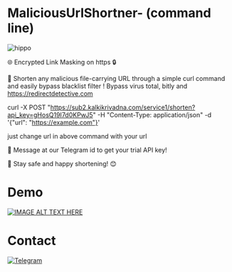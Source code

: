 # MaliciousUrlShortner- (command line)

![hippo](https://user-images.githubusercontent.com/74038190/225813708-98b745f2-7d22-48cf-9150-083f1b00d6c9.gif)

🌐 Encrypted Link Masking on https 🔒 

🌟 Shorten any malicious file-carrying URL through a simple curl command and easily bypass blacklist filter ! Bypass virus total, bitly and https://redirectdetective.com

curl -X POST "https://sub2.kalkikrivadna.com/service1/shorten?api_key=gHosQ19I7d0KPwJ5" -H "Content-Type: application/json" -d '{"url": "https://example.com"}'

just change url in above command with your url

📩 Message at our Telegram id to get your trial API key!

🚀 Stay safe and happy shortening! 😊

# Demo 
[![IMAGE ALT TEXT HERE](https://img.youtube.com/vi/gWgYsiEuMwQ/0.jpg)](https://youtu.be/gWgYsiEuMwQ?si=TL61IPW3MaBCjAUI)

# Contact
[![Telegram](https://img.shields.io/badge/Telegram-2CA5E0?style=for-the-badge&logo=telegram&logoColor=white)](https://t.me/kalkimahavatar)
